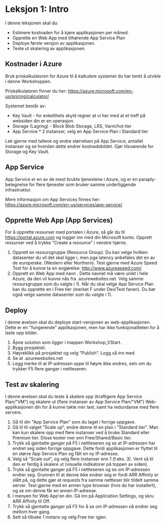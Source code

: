 # Leksjon 1: Intro

I denne leksjonen skal du:

* Estimere kostnaden for å kjøre applikasjonen per måned. 
* Opprette en Web App med tilhørende App Service Plan
* Deploye første versjon av applikasjonen.
* Teste ut skalering av applikasjonen.


## Kostnader i Azure

Bruk priskalkulatoren for Azure til å kalkulere systemet du har tenkt å utvikle i denne Workshoppen. 

Priskalkulatoren finner du her: https://azure.microsoft.com/en-us/pricing/calculator/

Systemet består av:
* Key Vault - for enkelthets skyld regner at vi her med at et treff på websiden din er en operasjon.
* Storage (Lagring) - Block Blob Storage, LRS, Varm/hot tier
* App Service * 2 instanser, velg en App Service Plan i Standard tier

Lek gjerne med tallene og endre størrelsen på App Service, antallet instanser og se hvordan dette endrer kostnadsbildet. Gjør tilsvarende for Storage og Key Vault.

## App Service

App Service er en av de mest brukte tjenestene i Azure, og er en paraply-betegnelse for flere tjenester som bruker samme underliggende infrastruktur.

Mere informasjon om App Services finnes her: https://azure.microsoft.com/en-us/services/app-service/

## Opprette Web App (App Services)

For å opprette ressurser med portalen i Azure, så går du til https://portal.azure.com og logger inn med din Microsoft konto. Opprett ressurser ved å trykke "Create a resource" i venstre hjørne.

1. Opprett en ressursgruppe (Resource Group). Du kan velge hvilken datasenter du vil det skal ligge i, men pga latency anbefales det en av de europeiske. (Western eller Northern). Test gjerne med Azure Speed Test for å kunne ta en avgjørelse: http://www.azurespeed.com/
2. Opprett en Web App med navn <appservicenavn>. Dette navnet må være unikt i hele Azure, da den vil kunne nås fra <appservicenavn>.azurewebsites.net. Velg samme ressursgruppe som du valgte i 1). Når du skal velge App Service Plan kan du opprette en i Free tier (merket F under Dev/Test fanen). Du bør også velge samme datasenter som du valgte i 1).
 

##  Deploy 

I denne øvelsen skal du deploye start-versjonen av web-applikasjonen. Dette er en "fungerende" applikasjonen, men har ikke funksjonaliteten for å laste opp bilder.

1. Åpne solution som ligger i mappen Workshop_1/Start.
2. Bygg prosjektet. 
3. Høyreklikk på prosjektet og velg "Publish". Logg så inn med 
4. Se at <appservicenavn>.azurewebsites.net
5. Legg merke til at IP-adressen oppe til høyre ikke endres, selv om du trykker F5 flere ganger i nettleseren.

## Test av skalering 

I denne øvelsen skal du teste å skalere opp (kraftigere App Service Plan/"VM") og skalere ut (flere instanser av App Service Plan/"VM") Web-applikasjonen din for å kunne takle mer last, samt ha redundanse med flere servere.

1. Gå til din "App Service Plan" som du laget i forrige oppgave.
2. Gå til til valget "Scale up", endre denne til en plan i "Standard tier". Man kan kun skalere opp med flere instanser ved å bruke Standard eller Premium tier. Disse koster mer enn Free/Shared/Basic tier.
3. Trykk så gjentatte ganger på F5 i nettleseren og se at IP-adressen har endret seg siden forrige oppgave. Dette fordi applikasjonen er flyttet til en større App Service Plan og fått en ny IP-adresse.
4. Velg så "Scale out", og velg flere instanser enn 1 (f.eks. 3). Vent så til den er ferdig å skalere ut (visuelle indikatorer på toppen av siden).
5. Trykk så gjentatte ganger på F5 i nettleseren og se om IP-adressen endrer seg. Grunnen til at denne ikke endrer seg er fordi ARR Affinity er slått på, og dette gjør at requests fra samme nettleser blir tildelt samme server. Test gjerne med en annen type browser (hvis du har installert), og se om denne får en annen IP-adresse.
6. I menyen for Web App'en din. Gå inn på Application Settings, og skru ARR Affinity til Off.
7. Trykk så gjentatte ganger på F5 for å se om IP-adressen nå endrer seg mellom hver gang.
6. Sett så tilbake 1 instans og velg Free tier igjen.



